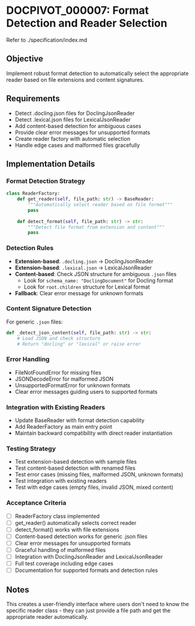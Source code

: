 # DOCPIVOT_000007: Format Detection and Reader Selection

Refer to ./specification/index.md

## Objective

Implement robust format detection to automatically select the appropriate reader based on file extensions and content signatures.

## Requirements

- Detect .docling.json files for DoclingJsonReader
- Detect .lexical.json files for LexicalJsonReader  
- Add content-based detection for ambiguous cases
- Provide clear error messages for unsupported formats
- Create reader factory with automatic selection
- Handle edge cases and malformed files gracefully

## Implementation Details

### Format Detection Strategy
```python
class ReaderFactory:
    def get_reader(self, file_path: str) -> BaseReader:
        """Automatically select reader based on file format"""
        pass
    
    def detect_format(self, file_path: str) -> str:
        """Detect file format from extension and content"""
        pass
```

### Detection Rules
- **Extension-based**: `.docling.json` → DoclingJsonReader
- **Extension-based**: `.lexical.json` → LexicalJsonReader  
- **Content-based**: Check JSON structure for ambiguous `.json` files
  - Look for `schema_name: "DoclingDocument"` for Docling format
  - Look for `root.children` structure for Lexical format
- **Fallback**: Clear error message for unknown formats

### Content Signature Detection
For generic `.json` files:
```python
def _detect_json_content(self, file_path: str) -> str:
    # Load JSON and check structure
    # Return "docling" or "lexical" or raise error
```

### Error Handling
- FileNotFoundError for missing files
- JSONDecodeError for malformed JSON  
- UnsupportedFormatError for unknown formats
- Clear error messages guiding users to supported formats

### Integration with Existing Readers
- Update BaseReader with format detection capability
- Add ReaderFactory as main entry point
- Maintain backward compatibility with direct reader instantiation

### Testing Strategy
- Test extension-based detection with sample files
- Test content-based detection with renamed files
- Test error cases (missing files, malformed JSON, unknown formats)
- Test integration with existing readers
- Test with edge cases (empty files, invalid JSON, mixed content)

### Acceptance Criteria

- [ ] ReaderFactory class implemented
- [ ] get_reader() automatically selects correct reader
- [ ] detect_format() works with file extensions
- [ ] Content-based detection works for generic .json files
- [ ] Clear error messages for unsupported formats
- [ ] Graceful handling of malformed files
- [ ] Integration with DoclingJsonReader and LexicalJsonReader
- [ ] Full test coverage including edge cases
- [ ] Documentation for supported formats and detection rules

## Notes

This creates a user-friendly interface where users don't need to know the specific reader class - they can just provide a file path and get the appropriate reader automatically.